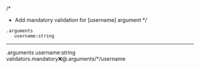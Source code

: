 /*
 * Add mandatory validation for [username] argument
 */
```hyperlambda
.arguments
   username:string
```
---
.arguments
   username:string
validators.mandatory:x:@.arguments/*/username
